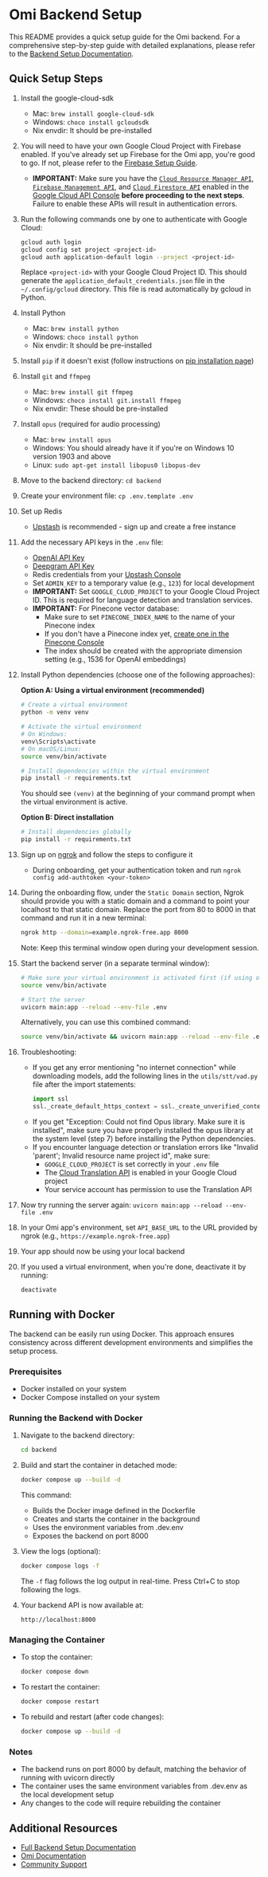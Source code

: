 # Omi Backend Setup

This README provides a quick setup guide for the Omi backend. For a comprehensive step-by-step guide with detailed explanations, please refer to the [Backend Setup Documentation](https://docs.omi.me/docs/developer/backend/Backend_Setup).

## Quick Setup Steps

1. Install the google-cloud-sdk
   - Mac: `brew install google-cloud-sdk`
   - Windows: `choco install gcloudsdk`
   - Nix envdir: It should be pre-installed

2. You will need to have your own Google Cloud Project with Firebase enabled. If you've already set up Firebase for the Omi app, you're good to go. If not, please refer to the [Firebase Setup Guide](https://firebase.google.com/docs/projects/learn-more).
   - **IMPORTANT:** Make sure you have the [`Cloud Resource Manager API`](https://console.cloud.google.com/apis/library/cloudresourcemanager.googleapis.com), [`Firebase Management API`](https://console.cloud.google.com/apis/library/firebase.googleapis.com), and [`Cloud Firestore API`](https://console.developers.google.com/apis/api/firestore.googleapis.com/overview) enabled in the [Google Cloud API Console](https://console.cloud.google.com/apis/dashboard) **before proceeding to the next steps**. Failure to enable these APIs will result in authentication errors.

3. Run the following commands one by one to authenticate with Google Cloud:
   ```bash
   gcloud auth login
   gcloud config set project <project-id>
   gcloud auth application-default login --project <project-id>
   ```
   Replace `<project-id>` with your Google Cloud Project ID.
   This should generate the `application_default_credentials.json` file in the `~/.config/gcloud` directory. This file is read automatically by gcloud in Python.

4. Install Python
   - Mac: `brew install python`
   - Windows: `choco install python`
   - Nix envdir: It should be pre-installed

5. Install `pip` if it doesn't exist (follow instructions on [pip installation page](https://pip.pypa.io/en/stable/installation/))

6. Install `git` and `ffmpeg`
   - Mac: `brew install git ffmpeg`
   - Windows: `choco install git.install ffmpeg`
   - Nix envdir: These should be pre-installed

7. Install `opus` (required for audio processing)
   - Mac: `brew install opus`
   - Windows: You should already have it if you're on Windows 10 version 1903 and above
   - Linux: `sudo apt-get install libopus0 libopus-dev`

8. Move to the backend directory: `cd backend`

9. Create your environment file: `cp .env.template .env`

10. Set up Redis
    - [Upstash](https://console.upstash.com/) is recommended - sign up and create a free instance

11. Add the necessary API keys in the `.env` file:
    - [OpenAI API Key](https://platform.openai.com/settings/organization/api-keys)
    - [Deepgram API Key](https://console.deepgram.com/api-keys)
    - Redis credentials from your [Upstash Console](https://console.upstash.com/)
    - Set `ADMIN_KEY` to a temporary value (e.g., `123`) for local development
    - **IMPORTANT:** Set `GOOGLE_CLOUD_PROJECT` to your Google Cloud Project ID. This is required for language detection and translation services.
    - **IMPORTANT:** For Pinecone vector database:
      - Make sure to set `PINECONE_INDEX_NAME` to the name of your Pinecone index
      - If you don't have a Pinecone index yet, [create one in the Pinecone Console](https://app.pinecone.io/)
      - The index should be created with the appropriate dimension setting (e.g., 1536 for OpenAI embeddings)

12. Install Python dependencies (choose one of the following approaches):

    **Option A: Using a virtual environment (recommended)**
    ```bash
    # Create a virtual environment
    python -m venv venv

    # Activate the virtual environment
    # On Windows:
    venv\Scripts\activate
    # On macOS/Linux:
    source venv/bin/activate

    # Install dependencies within the virtual environment
    pip install -r requirements.txt
    ```
    You should see `(venv)` at the beginning of your command prompt when the virtual environment is active.

    **Option B: Direct installation**
    ```bash
    # Install dependencies globally
    pip install -r requirements.txt
    ```

13. Sign up on [ngrok](https://ngrok.com/) and follow the steps to configure it
    - During onboarding, get your authentication token and run `ngrok config add-authtoken <your-token>`

14. During the onboarding flow, under the `Static Domain` section, Ngrok should provide you with a static domain and a command to point your localhost to that static domain. Replace the port from 80 to 8000 in that command and run it in a new terminal:
    ```bash
    ngrok http --domain=example.ngrok-free.app 8000
    ```
    Note: Keep this terminal window open during your development session.

15. Start the backend server (in a separate terminal window):
    ```bash
    # Make sure your virtual environment is activated first (if using one)
    source venv/bin/activate

    # Start the server
    uvicorn main:app --reload --env-file .env
    ```

    Alternatively, you can use this combined command:
    ```bash
    source venv/bin/activate && uvicorn main:app --reload --env-file .env
    ```

16. Troubleshooting:
    - If you get any error mentioning "no internet connection" while downloading models, add the following lines in the `utils/stt/vad.py` file after the import statements:
      ```python
      import ssl
      ssl._create_default_https_context = ssl._create_unverified_context
      ```
    - If you get "Exception: Could not find Opus library. Make sure it is installed", make sure you have properly installed the opus library at the system level (step 7) before installing the Python dependencies.
    - If you encounter language detection or translation errors like "Invalid 'parent'; Invalid resource name project id", make sure:
      - `GOOGLE_CLOUD_PROJECT` is set correctly in your `.env` file
      - The [Cloud Translation API](https://console.cloud.google.com/apis/library/translate.googleapis.com) is enabled in your Google Cloud project
      - Your service account has permission to use the Translation API

17. Now try running the server again: `uvicorn main:app --reload --env-file .env`

18. In your Omi app's environment, set `API_BASE_URL` to the URL provided by ngrok (e.g., `https://example.ngrok-free.app`)

19. Your app should now be using your local backend

20. If you used a virtual environment, when you're done, deactivate it by running:
    ```bash
    deactivate
    ```

## Running with Docker

The backend can be easily run using Docker. This approach ensures consistency across different development environments and simplifies the setup process.

### Prerequisites

- Docker installed on your system
- Docker Compose installed on your system

### Running the Backend with Docker

1. Navigate to the backend directory:
   ```bash
   cd backend
   ```

2. Build and start the container in detached mode:
   ```bash
   docker compose up --build -d
   ```

   This command:
   - Builds the Docker image defined in the Dockerfile
   - Creates and starts the container in the background
   - Uses the environment variables from .dev.env
   - Exposes the backend on port 8000

3. View the logs (optional):
   ```bash
   docker compose logs -f
   ```

   The `-f` flag follows the log output in real-time. Press Ctrl+C to stop following the logs.

4. Your backend API is now available at:
   ```
   http://localhost:8000
   ```

### Managing the Container

- To stop the container:
  ```bash
  docker compose down
  ```

- To restart the container:
  ```bash
  docker compose restart
  ```

- To rebuild and restart (after code changes):
  ```bash
  docker compose up --build -d
  ```

### Notes

- The backend runs on port 8000 by default, matching the behavior of running with uvicorn directly
- The container uses the same environment variables from .dev.env as the local development setup
- Any changes to the code will require rebuilding the container

## Additional Resources

- [Full Backend Setup Documentation](https://docs.omi.me/developer/backend/Backend_Setup)
- [Omi Documentation](https://docs.omi.me/)
- [Community Support](https://discord.gg/omi)
